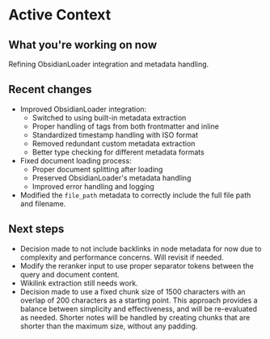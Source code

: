 # Active Context

## What you're working on now
Refining ObsidianLoader integration and metadata handling.

## Recent changes
- Improved ObsidianLoader integration:
  - Switched to using built-in metadata extraction
  - Proper handling of tags from both frontmatter and inline
  - Standardized timestamp handling with ISO format
  - Removed redundant custom metadata extraction
  - Better type checking for different metadata formats
- Fixed document loading process:
  - Proper document splitting after loading
  - Preserved ObsidianLoader's metadata handling
  - Improved error handling and logging
- Modified the `file_path` metadata to correctly include the full file path and filename.

## Next steps
- Decision made to not include backlinks in node metadata for now due to complexity and performance concerns. Will revisit if needed.
- Modify the reranker input to use proper separator tokens between the query and document content.
- Wikilink extraction still needs work.
- Decision made to use a fixed chunk size of 1500 characters with an overlap of 200 characters as a starting point. This approach provides a balance between simplicity and effectiveness, and will be re-evaluated as needed. Shorter notes will be handled by creating chunks that are shorter than the maximum size, without any padding.
